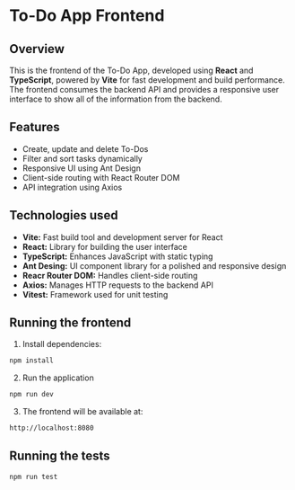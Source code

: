 # To-Do App Frontend

## Overview 
This is the frontend of the To-Do App, developed using **React** and **TypeScript**, powered by **Vite** for fast development and build performance. The frontend consumes the backend API and provides a responsive user interface to show all of the information from the backend. 

## Features
- Create, update and delete To-Dos
- Filter and sort tasks dynamically
- Responsive UI using Ant Design
- Client-side routing with React Router DOM
- API integration using Axios

## Technologies used
- **Vite:** Fast build tool and development server for React
- **React:** Library for building the user interface
- **TypeScript:** Enhances JavaScript with static typing
- **Ant Desing:** UI component library for a polished and responsive design
- **Reacr Router DOM:** Handles client-side routing
- **Axios:** Manages HTTP requests to the backend API
- **Vitest:** Framework used for unit testing

## Running the frontend
1. Install dependencies:
```bash
npm install
```
2. Run the application
```bash
npm run dev
```
3. The frontend will be available at:
```bash
http://localhost:8080
```

## Running the tests
```bash
npm run test
```